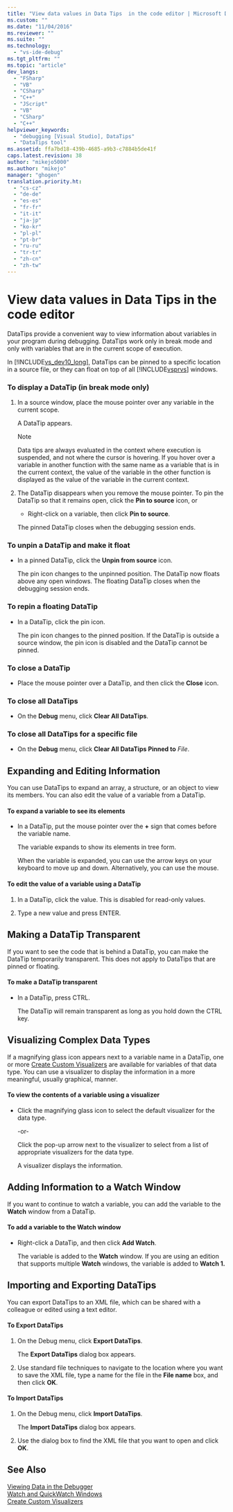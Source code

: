 ```yaml
---
title: "View data values in Data Tips  in the code editor | Microsoft Docs"
ms.custom: ""
ms.date: "11/04/2016"
ms.reviewer: ""
ms.suite: ""
ms.technology: 
  - "vs-ide-debug"
ms.tgt_pltfrm: ""
ms.topic: "article"
dev_langs: 
  - "FSharp"
  - "VB"
  - "CSharp"
  - "C++"
  - "JScript"
  - "VB"
  - "CSharp"
  - "C++"
helpviewer_keywords: 
  - "debugging [Visual Studio], DataTips"
  - "DataTips tool"
ms.assetid: ffa7bd18-439b-4685-a9b3-c7884b5de41f
caps.latest.revision: 38
author: "mikejo5000"
ms.author: "mikejo"
manager: "ghogen"
translation.priority.ht: 
  - "cs-cz"
  - "de-de"
  - "es-es"
  - "fr-fr"
  - "it-it"
  - "ja-jp"
  - "ko-kr"
  - "pl-pl"
  - "pt-br"
  - "ru-ru"
  - "tr-tr"
  - "zh-cn"
  - "zh-tw"
---
```

# View data values in Data Tips  in the code editor
DataTips provide a convenient way to view information about variables in your program during debugging. DataTips work only in break mode and only with variables that are in the current scope of execution.  
  
 In [!INCLUDE[vs_dev10_long](../code-quality/includes/vs_dev10_long_md.md)], DataTips can be pinned to a specific location in a source file, or they can float on top of all [!INCLUDE[vsprvs](../code-quality/includes/vsprvs_md.md)] windows.  
  
### To display a DataTip (in break mode only)  
  
1.  In a source window, place the mouse pointer over any variable in the current scope.  
  
     A DataTip appears.  
  
    > [!NOTE]
    >  Data tips are always evaluated in the context where execution is suspended, and not where the cursor is hovering. If you hover over a variable in another function with the same name as a variable that is in the current context, the value of the variable in the other function is displayed as the value of the variable in the current context.  
  
2.  The DataTip disappears when you remove the mouse pointer. To pin the DataTip so that it remains open, click the **Pin to source** icon, or  
  
    -   Right-click on a variable, then click **Pin to source**.  
  
     The pinned DataTip closes when the debugging session ends.  
  
### To unpin a DataTip and make it float  
  
-   In a pinned DataTip, click the **Unpin from source** icon.  
  
     The pin icon changes to the unpinned position. The DataTip now floats above any open windows. The floating DataTip closes when the debugging session ends.  
  
### To repin a floating DataTip  
  
-   In a DataTip, click the pin icon.  
  
     The pin icon changes to the pinned position. If the DataTip is outside a source window, the pin icon is disabled and the DataTip cannot be pinned.  
  
### To close a DataTip  
  
-   Place the mouse pointer over a DataTip, and then click the **Close** icon.  
  
### To close all DataTips  
  
-   On the **Debug** menu, click **Clear All DataTips**.  
  
### To close all DataTips for a specific file  
  
-   On the **Debug** menu, click **Clear All DataTips Pinned to** *File*.  
  
## Expanding and Editing Information  
 You can use DataTips to expand an array, a structure, or an object to view its members. You can also edit the value of a variable from a DataTip.  
  
#### To expand a variable to see its elements  
  
-   In a DataTip, put the mouse pointer over the **+** sign that comes before the variable name.  
  
     The variable expands to show its elements in tree form.  
  
     When the variable is expanded, you can use the arrow keys on your keyboard to move up and down. Alternatively, you can use the mouse.  
  
#### To edit the value of a variable using a DataTip  
  
1.  In a DataTip, click the value. This is disabled for read-only values.  
  
2.  Type a new value and press ENTER.  
  
## Making a DataTip Transparent  
 If you want to see the code that is behind a DataTip, you can make the DataTip temporarily transparent. This does not apply to DataTips that are pinned or floating.  
  
#### To make a DataTip transparent  
  
-   In a DataTip, press CTRL.  
  
     The DataTip will remain transparent as long as you hold down the CTRL key.  
  
## Visualizing Complex Data Types  
 If a magnifying glass icon appears next to a variable name in a DataTip, one or more [Create Custom Visualizers](../debugger/create-custom-visualizers-of-data.md) are available for variables of that data type. You can use a visualizer to display the information in a more meaningful, usually graphical, manner.  
  
#### To view the contents of a variable using a visualizer  
  
-   Click the magnifying glass icon to select the default visualizer for the data type.  
  
     -or-  
  
     Click the pop-up arrow next to the visualizer to select from a list of appropriate visualizers for the data type.  
  
     A visualizer displays the information.  
  
## Adding Information to a Watch Window  
 If you want to continue to watch a variable, you can add the variable to the **Watch** window from a DataTip.  
  
#### To add a variable to the Watch window  
  
-   Right-click a DataTip, and then click **Add Watch**.  
  
     The variable is added to the **Watch** window. If you are using an edition that supports multiple **Watch** windows, the variable is added to **Watch 1.**  
  
## Importing and Exporting DataTips  
 You can export DataTips to an XML file, which can be shared with a colleague or edited using a text editor.  
  
#### To Export DataTips  
  
1.  On the Debug menu, click **Export DataTips**.  
  
     The **Export DataTips** dialog box appears.  
  
2.  Use standard file techniques to navigate to the location where you want to save the XML file, type a name for the file in the **File name** box, and then click **OK**.  
  
#### To Import DataTips  
  
1.  On the Debug menu, click **Import DataTips**.  
  
     The **Import DataTips** dialog box appears.  
  
2.  Use the dialog box to find the XML file that you want to open and click **OK**.  
  
## See Also  
 [Viewing Data in the Debugger](../debugger/viewing-data-in-the-debugger.md)   
 [Watch and QuickWatch Windows](../debugger/watch-and-quickwatch-windows.md)   
 [Create Custom Visualizers](../debugger/create-custom-visualizers-of-data.md)   